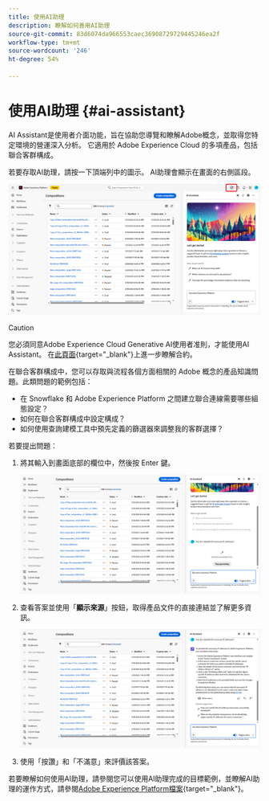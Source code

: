 ```yaml
---
title: 使用AI助理
description: 瞭解如何善用AI助理
source-git-commit: 83d6074da966553caec36908729729445246ea2f
workflow-type: tm+mt
source-wordcount: '246'
ht-degree: 54%

---
```


# 使用AI助理 {#ai-assistant}

AI Assistant是使用者介面功能，旨在協助您導覽和瞭解Adobe概念，並取得您特定環境的營運深入分析。 它適用於 Adobe Experience Cloud 的多項產品，包括聯合客群構成。

若要存取AI助理，請按一下頂端列中的圖示。 AI助理會顯示在畫面的右側區段。

![](assets/do-not-localize/ai-assistant-open.png)


>[!CAUTION]
>
>您必須同意Adobe Experience Cloud Generative AI使用者准則，才能使用AI Assistant。 在[此頁面](https://experienceleague.adobe.com/zh-hant/docs/experience-platform/ai-assistant/home){target="_blank"}上進一步瞭解合約。

在聯合客群構成中，您可以存取與流程各個方面相關的 Adobe 概念的產品知識問題。此類問題的範例包括：

* 在 Snowflake 和 Adobe Experience Platform 之間建立聯合連線需要哪些組態設定？
* 如何在聯合客群構成中設定構成？
* 如何使用查詢建模工具中預先定義的篩選器來調整我的客群選擇？

若要提出問題：

1. 將其輸入到畫面底部的欄位中，然後按 Enter 鍵。

   ![](assets/do-not-localize/ai-assistant-ask.png)

1. 查看答案並使用「**顯示來源**」按鈕，取得產品文件的直接連結並了解更多資訊。

   ![](assets/do-not-localize/ai-assistant-answer.png)

1. 使用「按讚」和「不滿意」來評價該答案。

若要瞭解如何使用AI助理，請參閱您可以使用AI助理完成的目標範例，並瞭解AI助理的運作方式，請參閱[Adobe Experience Platform檔案](https://experienceleague.adobe.com/zh-hant/docs/experience-platform/ai-assistant/home){target="_blank"}。
